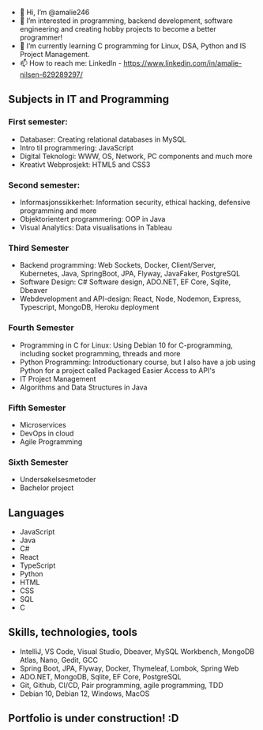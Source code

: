 - 👋 Hi, I’m @amalie246
- 👀 I’m interested in programming, backend development, software engineering and creating hobby projects to become a better programmer!
- 🌱 I’m currently learning C programming for Linux, DSA, Python and IS Project Management.
- 📫 How to reach me: LinkedIn - https://www.linkedin.com/in/amalie-nilsen-629289297/

<!---
amalie246/amalie246 is a ✨ special ✨ repository because its `README.md` (this file) appears on your GitHub profile.
You can click the Preview link to take a look at your changes.
--->

## Subjects in IT and Programming

### First semester:
- Databaser: Creating relational databases in MySQL
- Intro til programmering: JavaScript
- Digital Teknologi: WWW, OS, Network, PC components and much more
- Kreativt Webprosjekt: HTML5 and CSS3

### Second semester:
- Informasjonssikkerhet: Information security, ethical hacking, defensive programming and more
- Objektorientert programmering: OOP in Java
- Visual Analytics: Data visualisations in Tableau

### Third Semester
- Backend programming: Web Sockets, Docker, Client/Server, Kubernetes, Java, SpringBoot, JPA, Flyway, JavaFaker, PostgreSQL
- Software Design: C# Software design, ADO.NET, EF Core, Sqlite, Dbeaver
- Webdevelopment and API-design: React, Node, Nodemon, Express, Typescript, MongoDB, Heroku deployment

### Fourth Semester
- Programming in C for Linux: Using Debian 10 for C-programming, including socket programming, threads and more
- Python Programming: Introductionary course, but I also have a job using Python for a project called Packaged Easier Access to API's
- IT Project Management
- Algorithms and Data Structures in Java

### Fifth Semester
- Microservices
- DevOps in cloud
- Agile Programming

### Sixth Semester
- Undersøkelsesmetoder
- Bachelor project


## Languages
- JavaScript
- Java
- C#
- React
- TypeScript
- Python
- HTML
- CSS
- SQL
- C

## Skills, technologies, tools
- IntelliJ, VS Code, Visual Studio, Dbeaver, MySQL Workbench, MongoDB Atlas, Nano, Gedit, GCC
- Spring Boot, JPA, Flyway, Docker, Thymeleaf, Lombok, Spring Web
- ADO.NET, MongoDB, Sqlite, EF Core, PostgreSQL
- Git, Github, CI/CD, Pair programming, agile programming, TDD
- Debian 10, Debian 12, Windows, MacOS

## Portfolio is under construction! :D
